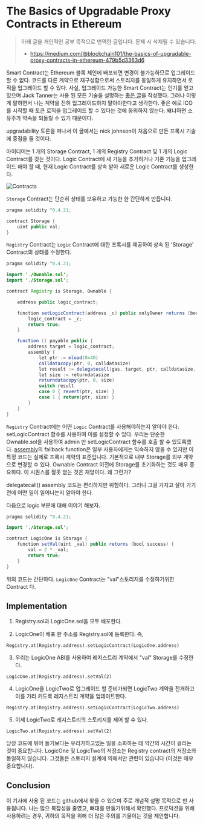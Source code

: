 # The Basics of Upgradable Proxy Contracts in Ethereum

> 아래 글을 개인적인 공부 목적으로 번역한 글입니다. 문제 시 삭제될 수 있습니다.
>
> * https://medium.com/@blockchain101/the-basics-of-upgradable-proxy-contracts-in-ethereum-479b5d3363d6

Smart Contract는 Ethereum 블록 체인에 배포되면 변경이 불가능하므로 업그레이드 할 수 없다. 코드를 다른 계약으로 재구성함으로써 스토리지를 동일하게 유지하면서 로직을 업그레이드 할 수 있다. 사실, 업그레이드 가능한 Smart Contract는 인기를 얻고 있으며 Jack Tanner는 사용 된 모든 기술을 설명하는 [좋은 글](https://blog.indorse.io/ethereum-upgradeable-smart-contract-strategies-456350d0557c)을 작성했다. 그러나 이렇게 말하면서 나는 계약을 전혀 업그레이드하지 말아야한다고 생각한다. 좋은 예로 ICO를 시작할 때 토큰 로직을 업그레이드 할 수 있다는 것에 동의하지 않는다. 왜냐하면 소유주가 약속을 되돌릴 수 있기 때문이다.

upgradability 토론을 떠나서 이 글에서는 nick johnson이 처음으로 만든 프록시 기술에 중점을 둘 것이다.

아이디어는 1 개의 Storage Contract, 1 개의 Registry Contract 및 1 개의 Logic Contract를 갖는 것이다. Logic Contract에 새 기능을 추가하거나 기존 기능을 업그레이드 해야 할 때, 현재 Logic Contract를 상속 받아 새로운 Logic Contract를 생성한다.

![Contracts](../images/posts/upgradable-proxy-contracts/contracts.png)

`Storage` Contract는 단순히 상태를 보유하고 가능한 한 간단하게 만듭니다.

```java
pragma solidity ^0.4.21;

contract Storage {
    uint public val;
}
```

`Registry` Contract는 `Logic` Contract에 대한 프록시를 제공하여 상속 된 'Storage' Contract의 상태를 수정한다.

```java
pragma solidity ^0.4.21;

import './Ownable.sol';
import './Storage.sol';

contract Registry is Storage, Ownable {

    address public logic_contract;

    function setLogicContract(address _c) public onlyOwner returns (bool success){
        logic_contract = _c;
        return true;
    }

    function () payable public {
        address target = logic_contract;
        assembly {
            let ptr := mload(0x40)
            calldatacopy(ptr, 0, calldatasize)
            let result := delegatecall(gas, target, ptr, calldatasize, 0, 0)
            let size := returndatasize
            returndatacopy(ptr, 0, size)
            switch result
            case 0 { revert(ptr, size) }
            case 1 { return(ptr, size) }
        }
    }
}
```

`Registry` Contract에는 어떤 `Logic` Contract를 사용해야하는지 알아야 한다. setLogicContract 함수를 사용하여 이를 설정할 수 있다. 우리는 단순한 Ownable.sol을 사용하여 admin 만 setLogicContract 함수를 호출 할 수 있도록했다. [assembly](https://solidity.readthedocs.io/en/v0.4.24/assembly.html)의 fallback function은 일부 사용자에게는 익숙하지 않을 수 있지만 이 특정 코드는 실제로 프록시 계약의 표준입니다. 기본적으로 내부 Storage를 외부 계약으로 변경할 수 있다. Ownable Contract 이전에 Storage를 초기화하는 것도 매우 중요하다. 이 시퀀스를 잘못 얻는 것은 재앙이다. 왜 그런가?

delegatecall() assembly 코드는 편리하지만 위험하다. 그러니 그걸 가지고 살아 가기 전에 어떤 일이 일어나는지 알아야 한다.

다음으로 logic 부분에 대해 이야기 해보자.


```java
pragma solidity ^0.4.21;

import './Storage.sol';

contract LogicOne is Storage {
    function setVal(uint _val) public returns (bool success) {
        val = 2 * _val;
        return true;
    }
}
```

위의 코드는 간단하다. `LogicOne` Contract는 "val"스토리지를 수정하기위한 Contract 다.


## Implementation

1. Registry.sol과 LogicOne.sol을 모두 배포한다.

2. LogicOne이 배포 한 주소를 Registry.sol에 등록한다. 즉,

```
Registry.at(Registry.address).setLogicContract(LogicOne.address)
```

3. 우리는 LogicOne ABI를 사용하여 레지스트리 계약에서 "val" Storage를 수정한다.

```
LogicOne.at(Registry.address).setVal(2)
```

4. LogicOne을 LogicTwo로 업그레이드 할 준비가되면 LogicTwo 계약을 전개하고이를 가리 키도록 레지스트리 계약을 업데이트한다.

```
Registry.at(Registry.address).setLogicContract(LogicTwo.address)
```

5. 이제 LogicTwo로 레지스트리의 스토리지를 제어 할 수 있다.

```
LogicTwo.at(Registry.address).setVal(2)
```

당장 코드에 뛰어 들기보다는 우리가하고있는 일을 소화하는 데 약간의 시간이 걸리는 것이 중요합니다. LogicOne 및 LogicTwo의 저장소는 Registry contract의 저장소와 동일하지 않습니다. 그것들은 스토리지 설계에 의해서만 관련이 있습니다 (이것은 매우 중요합니다).

## Conclusion

이 기사에 사용 된 코드는 github에서 찾을 수 있으며 주로 개념적 설명 목적으로 만 사용됩니다. 나는 많으 복잡성을 줄였고, 뼈대를 만들기위해서 확인했다. 프로덕션을 위해 사용하려는 경우, 귀하의 목적을 위해 더 많은 주의를 기울이는 것을 제안합니다.